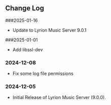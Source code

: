 ## Change Log

###2025-01-16
- Update to Lyrion Music Server 9.0.1

###2025-01-01
- Add libssl-dev

### 2024-12-08
- Fix some log file permissions

### 2024-12-05
- Initial Release of Lyrion Music Server (9.0.0).
